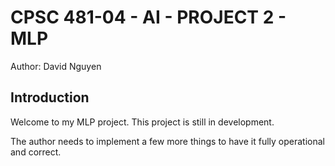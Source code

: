﻿# CPSC 481-04 - AI - PROJECT 2 - MLP

Author: David Nguyen


## Introduction
Welcome to my MLP project. This project is still in development. 

The author needs to implement a few more things to have it fully operational and correct. 

